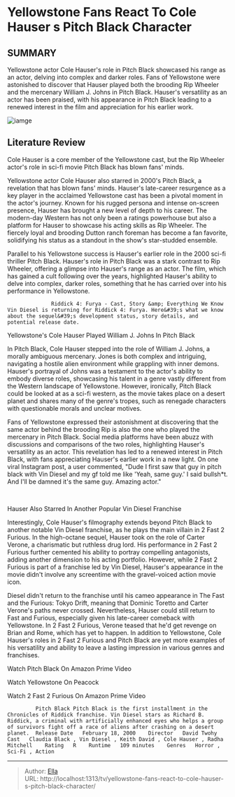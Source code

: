 # Yellowstone Fans React To Cole Hauser s Pitch Black Character


## SUMMARY 



  Yellowstone actor Cole Hauser&#39;s role in Pitch Black showcased his range as an actor, delving into complex and darker roles.   Fans of Yellowstone were astonished to discover that Hauser played both the brooding Rip Wheeler and the mercenary William J. Johns in Pitch Black.   Hauser&#39;s versatility as an actor has been praised, with his appearance in Pitch Black leading to a renewed interest in the film and appreciation for his earlier work.  

![iamge](https://static1.srcdn.com/wordpress/wp-content/uploads/2024/01/collage-of-cole-hauser-in-pitch-black-and-yellowstone.jpg)

## Literature Review
Cole Hauser is a core member of the Yellowstone cast, but the Rip Wheeler actor&#39;s role in sci-fi movie Pitch Black has blown fans&#39; minds.








Yellowstone actor Cole Hauser also starred in 2000&#39;s Pitch Black, a revelation that has blown fans&#39; minds. Hauser&#39;s late-career resurgence as a key player in the acclaimed Yellowstone cast has been a pivotal moment in the actor&#39;s journey. Known for his rugged persona and intense on-screen presence, Hauser has brought a new level of depth to his career. The modern-day Western has not only been a ratings powerhouse but also a platform for Hauser to showcase his acting skills as Rip Wheeler. The fiercely loyal and brooding Dutton ranch foreman has become a fan favorite, solidifying his status as a standout in the show&#39;s star-studded ensemble.




Parallel to his Yellowstone success is Hauser&#39;s earlier role in the 2000 sci-fi thriller Pitch Black. Hauser&#39;s role in Pitch Black was a stark contrast to Rip Wheeler, offering a glimpse into Hauser&#39;s range as an actor. The film, which has gained a cult following over the years, highlighted Hauser&#39;s ability to delve into complex, darker roles, something that he has carried over into his performance in Yellowstone.

                  Riddick 4: Furya - Cast, Story &amp; Everything We Know   Vin Diesel is returning for Riddick 4: Furya. Here&#39;s what we know about the sequel&#39;s development status, story details, and potential release date.    


 Yellowstone&#39;s Cole Hauser Played William J. Johns In Pitch Black 
          

In Pitch Black, Cole Hauser stepped into the role of William J. Johns, a morally ambiguous mercenary. Jones is both complex and intriguing, navigating a hostile alien environment while grappling with inner demons. Hauser&#39;s portrayal of Johns was a testament to the actor&#39;s ability to embody diverse roles, showcasing his talent in a genre vastly different from the Western landscape of Yellowstone. However, ironically, Pitch Black could be looked at as a sci-fi western, as the movie takes place on a desert planet and shares many of the genre&#39;s tropes, such as renegade characters with questionable morals and unclear motives.




Fans of Yellowstone expressed their astonishment at discovering that the same actor behind the brooding Rip is also the one who played the mercenary in Pitch Black. Social media platforms have been abuzz with discussions and comparisons of the two roles, highlighting Hauser&#39;s versatility as an actor. This revelation has led to a renewed interest in Pitch Black, with fans appreciating Hauser&#39;s earlier work in a new light. On one viral Instagram post, a user commented, &#34;Dude I first saw that guy in pitch black with Vin Diesel and my gf told me like &#39;Yeah, same guy.&#39; I said bullsh*t. And I&#39;ll be damned it&#39;s the same guy. Amazing actor.&#34;


 

​



 Hauser Also Starred In Another Popular Vin Diesel Franchise 
          




Interestingly, Cole Hauser&#39;s filmography extends beyond Pitch Black to another notable Vin Diesel franchise, as he plays the main villain in 2 Fast 2 Furious. In the high-octane sequel, Hauser took on the role of Carter Verone, a charismatic but ruthless drug lord. His performance in 2 Fast 2 Furious further cemented his ability to portray compelling antagonists, adding another dimension to his acting portfolio. However, while 2 Fast 2 Furious is part of a franchise led by Vin Diesel, Hauser&#39;s appearance in the movie didn&#39;t involve any screentime with the gravel-voiced action movie icon.

Diesel didn&#39;t return to the franchise until his cameo appearance in The Fast and the Furious: Tokyo Drift, meaning that Dominic Toretto and Carter Verone&#39;s paths never crossed. Nevertheless, Hauser could still return to Fast and Furious, especially given his late-career comeback with Yellowstone. In 2 Fast 2 Furious, Verone teased that he&#39;d get revenge on Brian and Rome, which has yet to happen. In addition to Yellowstone, Cole Hauser&#39;s roles in 2 Fast 2 Furious and Pitch Black are yet more examples of his versatility and ability to leave a lasting impression in various genres and franchises.




Watch Pitch Black On Amazon Prime Video

Watch Yellowstone On Peacock

Watch 2 Fast 2 Furious On Amazon Prime Video

             Pitch Black Pitch Black is the first installment in the Chronicles of Riddick franchise. Vin Diesel stars as Richard B. Riddick, a criminal with artificially enhanced eyes who helps a group of survivors fight off a race of aliens after crashing on a desert planet.  Release Date   February 18, 2000    Director   David Twohy    Cast   Claudia Black , Vin Diesel , Keith David , Cole Hauser , Radha Mitchell    Rating   R    Runtime   109 minutes    Genres   Horror ,  Sci-Fi , Action       


---

> Author: [Ella](https://instagram.hk.cn/)  
> URL: http://localhost:1313/tv/yellowstone-fans-react-to-cole-hauser-s-pitch-black-character/  

